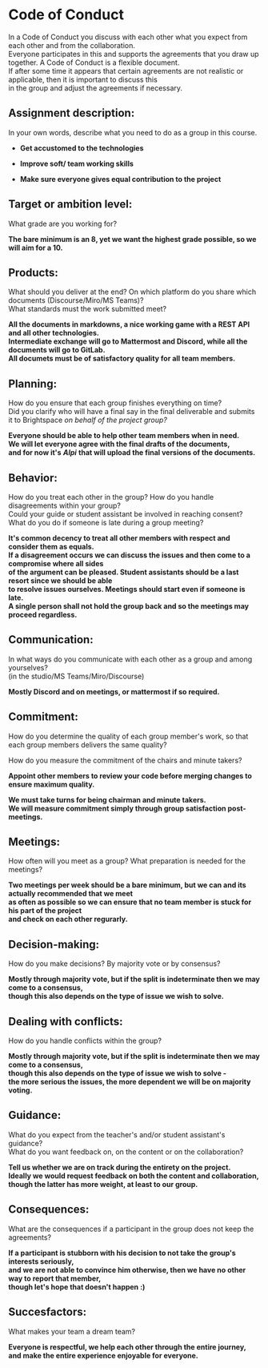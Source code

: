# Code of Conduct

In a Code of Conduct you discuss with each other what you expect from each other and from the collaboration.  
Everyone participates in this and supports the agreements that you draw up together. A Code of Conduct is a flexible document.  
If after some time it appears that certain agreements are not realistic or applicable, then it is important to discuss this  
in the group and adjust the agreements if necessary.

## Assignment description:

In your own words, describe what you need to do as a group in this course.

- **Get accustomed to the technologies**

- **Improve soft/ team working skills**

- **Make sure everyone gives equal contribution to the project**

## Target or ambition level:

What grade are you working for?

**The bare minimum is an 8, yet we want the highest grade possible, so we will aim for a 10.**

## Products:

What should you deliver at the end? On which platform do you share which documents (Discourse/Miro/MS Teams)?  
What standards must the work submitted meet?

**All the documents in markdowns, a nice working game with a REST API and all other technologies.  
Intermediate exchange will go to Mattermost and Discord, while all the documents will go to GitLab.  
All documets must be of satisfactory quality for all team members.**

## Planning:

How do you ensure that each group finishes everything on time?  
Did you clarify who will have a final say in the final deliverable and submits it to Brightspace _on behalf of the project group?_

**Everyone should be able to help other team members when in need.  
We will let everyone agree with the final drafts of the documents,  
and for now it's** ***Alpi*** **that will upload the final versions of the documents.**

## Behavior:

How do you treat each other in the group? How do you handle disagreements within your group?  
Could your guide or student assistant be involved in reaching consent?  
What do you do if someone is late during a group meeting?

**It&#39;s common decency to treat all other members with respect and consider them as equals.  
If a disagreement occurs we can discuss the issues and then come to a compromise where all sides  
of the argument can be pleased. Student assistants should be a last resort since we should be able  
to resolve issues ourselves. Meetings should start even if someone is late.  
A single person shall not hold the group back and so the meetings may proceed regardless.**

## Communication:

In what ways do you communicate with each other as a group and among yourselves?  
(in the studio/MS Teams/Miro/Discourse)

**Mostly Discord and on meetings, or mattermost if so required.**

## Commitment:

How do you determine the quality of each group member&#39;s work, so that each group members delivers the same quality?

How do you measure the commitment of the chairs and minute takers?

**Appoint other members to review your code before merging changes to ensure maximum quality.**

**We must take turns for being chairman and minute takers.  
We will measure commitment simply through group satisfaction post-meetings.**

## Meetings:

How often will you meet as a group? What preparation is needed for the meetings?

**Two meetings per week should be a bare minimum, but we can and its actually recommended that we meet  
as often as possible so we can ensure that no team member is stuck for his part of the project  
and check on each other regurarly.**

## Decision-making:

How do you make decisions? By majority vote or by consensus?

**Mostly through majority vote, but if the split is indeterminate then we may come to a consensus,  
though this also depends on the type of issue we wish to solve.**

## Dealing with conflicts:

How do you handle conflicts within the group?

**Mostly through majority vote, but if the split is indeterminate then we may come to a consensus,  
though this also depends on the type of issue we wish to solve -   
the more serious the issues, the more dependent we will be on majority voting.**

## Guidance:

What do you expect from the teacher&#39;s and/or student assistant&#39;s guidance?  
What do you want feedback on, on the content or on the collaboration?

**Tell us whether we are on track during the entirety on the project.  
Ideally we would request feedback on both the content and collaboration,  
though the latter has more weight, at least to our group.**

## Consequences:

What are the consequences if a participant in the group does not keep the agreements?

**If a participant is stubborn with his decision to not take the group's interests seriously,  
and we are not able to convince him otherwise, then we have no other way to report that member,  
though let's hope that doesn't happen :)**

## Succesfactors:

What makes your team a dream team?

**Everyone is respectful, we help each other through the entire journey,  
and make the entire experience enjoyable for everyone.**